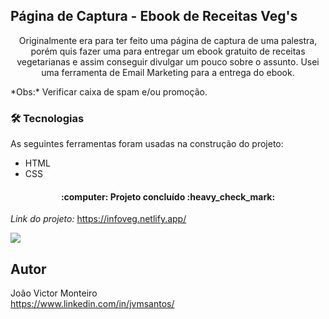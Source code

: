 ## Página de Captura - Ebook de Receitas Veg's
<p align="center">Originalmente era para ter feito uma página de captura de uma palestra, porém quis fazer uma para entregar um ebook gratuito de receitas vegetarianas e assim conseguir divulgar um pouco sobre o assunto. Usei uma ferramenta de Email Marketing para a entrega do ebook.</p>
*Obs:* Verificar caixa de spam e/ou promoção.


### 🛠 Tecnologias

As seguintes ferramentas foram usadas na construção do projeto:

- HTML
- CSS

<h4 align="center"> 
	:computer: Projeto concluído :heavy_check_mark:
</h4>

*Link do projeto:* https://infoveg.netlify.app/

![](cadastro-dev.gif)

## Autor
João Victor Monteiro <br />
https://www.linkedin.com/in/jvmsantos/
